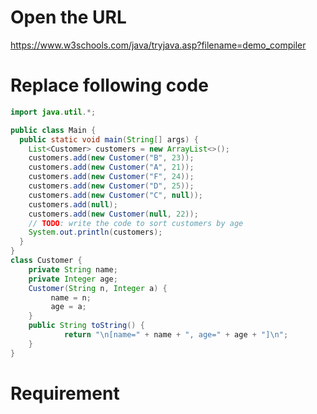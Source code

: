 # Open the URL

https://www.w3schools.com/java/tryjava.asp?filename=demo_compiler

# Replace following code

```java
import java.util.*;

public class Main {
  public static void main(String[] args) {
    List<Customer> customers = new ArrayList<>();
    customers.add(new Customer("B", 23));
    customers.add(new Customer("A", 21));
    customers.add(new Customer("F", 24));
    customers.add(new Customer("D", 25));
    customers.add(new Customer("C", null));
    customers.add(null);
    customers.add(new Customer(null, 22));
    // TODO: write the code to sort customers by age
    System.out.println(customers);
  }
}
class Customer {
    private String name;
    private Integer age;
    Customer(String n, Integer a) {
         name = n;
         age = a;
    }
    public String toString() {
            return "\n[name=" + name + ", age=" + age + "]\n";
    }
}
```

# Requirement
